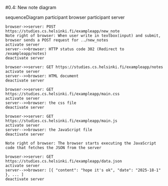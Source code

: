 #0.4: New note diagram

sequenceDiagram
    participant browser
    participant server

    browser->>server: POST https://studies.cs.helsinki.fi/exampleapp/new_note
    Note right of browser: When user write in textbox(input) and submit, browser sends a POST request for ../new_notes
    activate server
    server-->>browser: HTTP status code 302 (Redirect to /exampleapp/notes)
    deactivate server

    browser->>server: GET https://studies.cs.helsinki.fi/exampleapp/notes
    activate server
    server-->>browser: HTML document
    deactivate server

    browser->>server: GET https://studies.cs.helsinki.fi/exampleapp/main.css
    activate server
    server-->>browser: the css file
    deactivate server

    browser->>server: GET https://studies.cs.helsinki.fi/exampleapp/main.js
    activate server
    server-->>browser: the JavaScript file
    deactivate server

    Note right of browser: The browser starts executing the JavaScript code that fetches the JSON from the server

    browser->>server: GET https://studies.cs.helsinki.fi/exampleapp/data.json
    activate server
    server-->>browser: [{ "content": "hope it's ok", "date": "2025-18-1" }, ... ]
    deactivate server